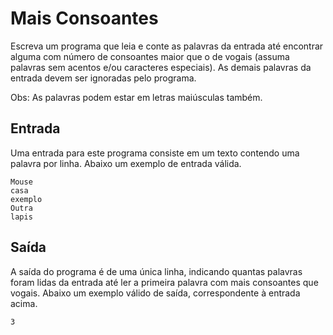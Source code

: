 # Mais Consoantes

Escreva um programa que leia e conte as palavras da entrada até
encontrar alguma com número de consoantes maior que o de vogais
(assuma palavras sem acentos e/ou caracteres especiais). As
demais palavras da entrada devem ser ignoradas pelo programa.

Obs: As palavras podem estar em letras maiúsculas também.

## Entrada

Uma entrada para este programa consiste em um texto contendo uma
palavra por linha. Abaixo um exemplo de entrada válida.

```
Mouse
casa
exemplo
Outra
lapis
```

## Saída

A saída do programa é de uma única linha, indicando quantas
palavras foram lidas da entrada até ler a primeira palavra com
mais consoantes que vogais. Abaixo um exemplo válido de saída,
correspondente à entrada acima.

```
3
```